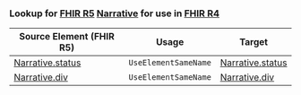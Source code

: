 ### Lookup for [FHIR R5](https://hl7.org/fhir/R5/) [Narrative](https://hl7.org/fhir/R5/Narrative.html) for use in [FHIR R4](https://hl7.org/fhir/R4/)

| Source Element (FHIR R5) | Usage | Target |
| -------------- | ----- | ------ |
| [Narrative.status](https://hl7.org/fhir/R5/Narrative.html#resource) | `UseElementSameName` | [Narrative.status](https://hl7.org/fhir/R4/Narrative.html#resource) |
| [Narrative.div](https://hl7.org/fhir/R5/Narrative.html#resource) | `UseElementSameName` | [Narrative.div](https://hl7.org/fhir/R4/Narrative.html#resource) |
